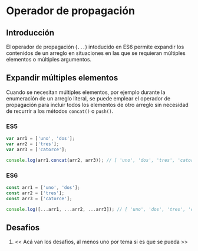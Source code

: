 # Operador de propagación

## Introducción

El operador de propagación (`...`) intoducido en ES6 permite expandir los contenidos de un arreglo en situaciones en las que se requieran múltiples elementos o múltiples argumentos.

## Expandir múltiples elementos

Cuando se necesitan múltiples elementos, por ejemplo durante la enumeración de un arreglo literal, se puede emplear el operador de propagación para incluir todos los elementos de otro arreglo sin necesidad de recurrir a los métodos `concat()` o `push()`.

### ES5

```javascript
var arr1 = ['uno', 'dos'];
var arr2 = ['tres'];
var arr3 = ['catorce'];

console.log(arr1.concat(arr2, arr3)); // [ 'uno', 'dos', 'tres', 'catorce' ]
```

### ES6

```javascript
const arr1 = ['uno', 'dos'];
const arr2 = ['tres'];
const arr3 = ['catorce'];

console.log([...arr1, ...arr2, ...arr3]); // [ 'uno', 'dos', 'tres', 'catorce' ]
```

## Desafios

1. << Acá van los desafios, al menos uno por tema si es que se pueda >>
